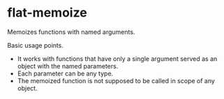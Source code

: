 # flat-memoize

Memoizes functions with named arguments.

Basic usage points.

- It works with functions that have only a single argument served as an object with the named parameters.
- Each parameter can be any type.
- The memoized function is not supposed to be called in scope of any object.
